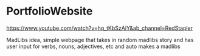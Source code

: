 # PortfolioWebsite

https://www.youtube.com/watch?v=hq_tKbSzAiY&ab_channel=RedStapler

MadLibs idea, simple webpage that takes in random madlibs story and has user input for verbs, nouns, adjectives, etc and auto makes a madlibs

